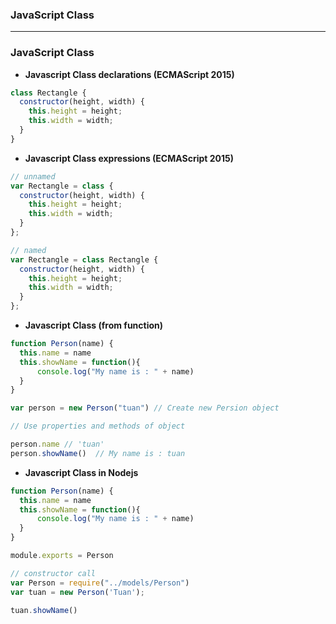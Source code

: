 ### JavaScript Class

-----------------------------------------------------
### JavaScript Class

* **Javascript Class declarations (ECMAScript 2015)**

```js
class Rectangle {
  constructor(height, width) {
    this.height = height;
    this.width = width;
  }
}
```
* **Javascript Class expressions (ECMAScript 2015)**

```js
// unnamed
var Rectangle = class {
  constructor(height, width) {
    this.height = height;
    this.width = width;
  }
};

// named
var Rectangle = class Rectangle {
  constructor(height, width) {
    this.height = height;
    this.width = width;
  }
};
```


* **Javascript Class (from function)**
```js
function Person(name) {
  this.name = name
  this.showName = function(){
      console.log("My name is : " + name)
  }
}

var person = new Person("tuan") // Create new Persion object

// Use properties and methods of object

person.name // 'tuan'
person.showName()  // My name is : tuan
```

* **Javascript Class in Nodejs**

```js
function Person(name) {
  this.name = name
  this.showName = function(){
      console.log("My name is : " + name)
  }
}

module.exports = Person
```

```js
// constructor call
var Person = require("../models/Person")
var tuan = new Person('Tuan');

tuan.showName()
```









